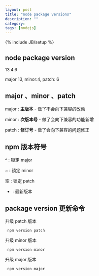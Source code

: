```yaml
---
layout: post
title: "node package versions"
description: ""
category:
tags: [nodejs]
---
```


{% include JB/setup %}

## node package version

13.4.6

major 13, minor:4, patch: 6

## major 、minor 、patch

major : **主版本** - 做了不会向下兼容的改动

minor : **次版本号** - 做了会向下兼容的功能新增

patch : **修订号** - 做了会向下兼容的问题修正

## npm 版本符号

^ : 锁定 major

~ : 锁定 minor

空 : 锁定 patch

- : 最新版本

## package version 更新命令

升级 patch 版本

```
 npm version patch
```

升级 minor 版本

```
 npm version minor
```

升级 major 版本

```
 npm version major
```

